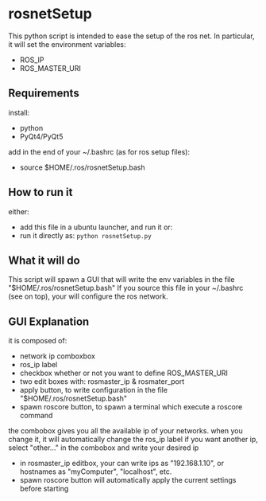 # rosnetSetup

This python script is intended to ease the setup of the ros net.
In particular, it will set the environment variables:

* ROS_IP
* ROS_MASTER_URI

## Requirements

install:
* python
* PyQt4/PyQt5

add in the end of your ~/.bashrc (as for ros setup files):
* source $HOME/.ros/rosnetSetup.bash

## How to run it

either:
* add this file in a ubuntu launcher, and run it
or:
* run it directly as: `python rosnetSetup.py`

## What it will do

This script will spawn a GUI that will write the env variables in the file "$HOME/.ros/rosnetSetup.bash"
If you source this file in your ~/.bashrc (see on top), your will configure the ros network.

## GUI Explanation

it is composed of:

* network ip comboxbox
* ros_ip label
* checkbox whether or not you want to define ROS_MASTER_URI
* two edit boxes with: rosmaster_ip & rosmater_port
* apply button, to write configuration in the file "$HOME/.ros/rosnetSetup.bash"
* spawn roscore button, to spawn a terminal which execute a roscore command


the combobox gives you all the available ip of your networks.
when you change it, it will automatically change the ros_ip label
if you want another ip, select "other..." in the combobox and write your desired ip

* in rosmaster_ip editbox, your can write ips as "192.168.1.10", or hostnames as "myComputer", "localhost", etc.
* spawn roscore button will automatically apply the current settings before starting